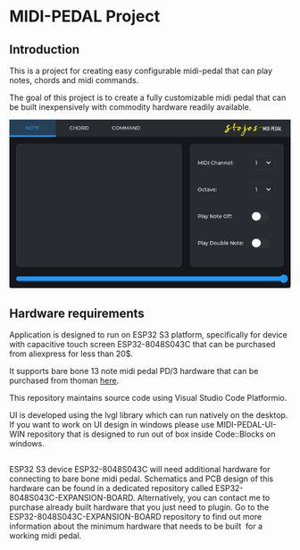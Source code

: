 # MIDI-PEDAL Project

## Introduction

This is a project for creating easy configurable midi-pedal that can play notes, chords and midi commands.

The goal of this project is to create a fully customizable midi pedal that can be built inexpensively  with commodity hardware readily available. 

![Application screenshot](/assets/images/screen-shot.png)

## Hardware requirements
Application is designed to run on ESP32 S3 platform,  specifically for device with capacitive touch screen ESP32-8048S043C that can be purchased from aliexpress for less than 20$.

It supports bare bone 13 note midi pedal PD/3 hardware that can be purchased from thoman [here](https://www.thomann.de/gb/doepfer_mbp25_electronic_with_1_pedal.htm).

This repository maintains source code using Visual Studio Code Platformio.

UI is developed using the lvgl library which  can run natively on the desktop.
If you want to work on UI design in windows please use MIDI-PEDAL-UI-WIN repository that is designed to run out of box inside Code::Blocks on windows.

##
ESP32 S3 device ESP32-8048S043C will need additional hardware for connecting to bare bone midi pedal. 
Schematics and PCB design of this hardware can be found in a dedicated repository called ESP32-8048S043C-EXPANSION-BOARD. 
Alternatively, you can contact me to purchase already built hardware that you just need to plugin. 
Go to the ESP32-8048S043C-EXPANSION-BOARD repository to find out more information about the minimum hardware that needs to be built  for a working midi pedal.

 



